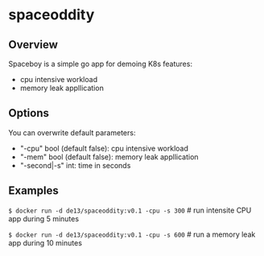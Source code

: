 # spaceoddity

## Overview

Spaceboy is a simple go  app for demoing K8s features:
* cpu intensive workload
* memory leak appllication

## Options

You can overwrite default parameters:
* "-cpu" bool (default false): cpu intensive workload
* "-mem" bool (default false): memory leak appllication
* "-second|-s" int: time in seconds

## Examples

`$ docker run -d de13/spaceoddity:v0.1 -cpu -s 300` # run intensite CPU app during 5 minutes

`$ docker run -d de13/spaceoddity:v0.1 -cpu -s 600` # run a memory leak app during 10 minutes